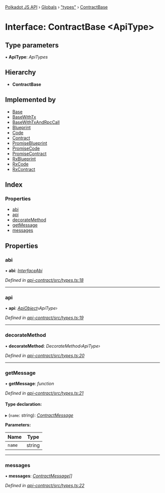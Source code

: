 [Polkadot JS API](../README.md) › [Globals](../globals.md) › ["types"](../modules/_types_.md) › [ContractBase](_types_.contractbase.md)

# Interface: ContractBase <**ApiType**>

## Type parameters

▪ **ApiType**: *ApiTypes*

## Hierarchy

* **ContractBase**

## Implemented by

* [Base](../classes/_base_util_.base.md)
* [BaseWithTx](../classes/_base_util_.basewithtx.md)
* [BaseWithTxAndRpcCall](../classes/_base_util_.basewithtxandrpccall.md)
* [Blueprint](../classes/_base_blueprint_.blueprint.md)
* [Code](../classes/_base_code_.code.md)
* [Contract](../classes/_base_contract_.contract.md)
* [PromiseBlueprint](../classes/_promise_promiseblueprint_.promiseblueprint.md)
* [PromiseCode](../classes/_promise_promisecode_.promisecode.md)
* [PromiseContract](../classes/_promise_promisecontract_.promisecontract.md)
* [RxBlueprint](../classes/_rx_rxblueprint_.rxblueprint.md)
* [RxCode](../classes/_rx_rxcode_.rxcode.md)
* [RxContract](../classes/_rx_rxcontract_.rxcontract.md)

## Index

### Properties

* [abi](_types_.contractbase.md#abi)
* [api](_types_.contractbase.md#api)
* [decorateMethod](_types_.contractbase.md#decoratemethod)
* [getMessage](_types_.contractbase.md#getmessage)
* [messages](_types_.contractbase.md#messages)

## Properties

###  abi

• **abi**: *[InterfaceAbi](_types_.interfaceabi.md)*

*Defined in [api-contract/src/types.ts:18](https://github.com/polkadot-js/api/blob/7ef945d15b/packages/api-contract/src/types.ts#L18)*

___

###  api

• **api**: *[ApiObject](../modules/_types_.md#apiobject)‹ApiType›*

*Defined in [api-contract/src/types.ts:19](https://github.com/polkadot-js/api/blob/7ef945d15b/packages/api-contract/src/types.ts#L19)*

___

###  decorateMethod

• **decorateMethod**: *DecorateMethod‹ApiType›*

*Defined in [api-contract/src/types.ts:20](https://github.com/polkadot-js/api/blob/7ef945d15b/packages/api-contract/src/types.ts#L20)*

___

###  getMessage

• **getMessage**: *function*

*Defined in [api-contract/src/types.ts:21](https://github.com/polkadot-js/api/blob/7ef945d15b/packages/api-contract/src/types.ts#L21)*

#### Type declaration:

▸ (`name`: string): *[ContractMessage](_types_.contractmessage.md)*

**Parameters:**

Name | Type |
------ | ------ |
`name` | string |

___

###  messages

• **messages**: *[ContractMessage](_types_.contractmessage.md)[]*

*Defined in [api-contract/src/types.ts:22](https://github.com/polkadot-js/api/blob/7ef945d15b/packages/api-contract/src/types.ts#L22)*
